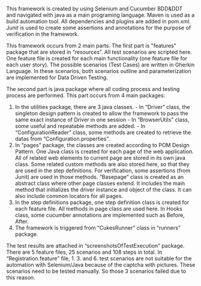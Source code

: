 This framework is created by using Selenium and Cucumber BDD&DDT   
and navigated with java as a main programing language. Maven is used as a build automation tool. All dependencies and plugins are added in pom.xml. Junit is used to create some assertions and annotations for the purpose of verification in the framework.

This framework occurs from 2 main parts. The first part is "features" package that are stored in “resources”. All test scenarios are scripted here. One feature file is created for each main functionality (one feature file for each user story). The possible scenarios (Test Cases) are written in Gherkin Language. In these scenarios, both scenarios outline and parameterization are implemented for Data Driven Testing.

The second part is java package where all coding process and testing process are performed. This part occurs from 4 main packages:                                        
1) In the utilities package, there are 3 java classes.                                    - In “Driver” class, the singleton design pattern is created to allow the framework to pass the same exact instance of Driver in one session                - In “BrowserUtils” class, some useful and repeatable methods are added.  - In “ConfigurationReader” class, some methods are created to retrieve the datas from “Configuration.properties”. 
2) In “pages” package, the classes are created according to POM Design Pattern. One Java class is created for each page of the web application. All of related web elements to current page are stored in its own java class. Some related custom methods are also stored here, so that they are used in the step definitions. For verification, some assertions (from Junit) are used in those methods. “Basepage” class is created as an abstract class where other page classes extend. It includes the main method that initializes the driver instance and object of the class. It can also include common locators for all pages. 
3) In the step definitions package, one step definition class is created for each feature file. All methods in page class are used here. In Hooks class, some cucumber annotations are implemented such as Before, After. 
4) The framework is triggered from “CukesRunner” class in “runners” package.


The test results are attached in “screenshotsOfTestExecution” package. There are 5 feature files, 25 scenarios and 108 steps in total. In “Registration.feature” file, 1. 3. and 6. test scenarios are not suitable for the automation with Selenium/Java because of the captcha with pictures. These scenarios need to be tested manually. So those 3 scenarios failed due to this reason.   